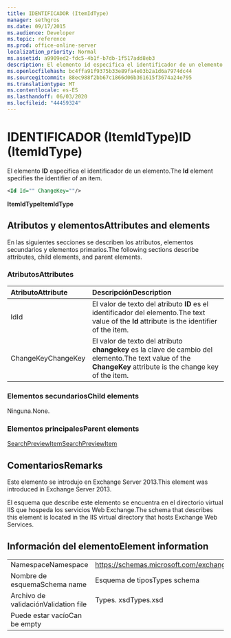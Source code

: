 ```yaml
---
title: IDENTIFICADOR (ItemIdType)
manager: sethgros
ms.date: 09/17/2015
ms.audience: Developer
ms.topic: reference
ms.prod: office-online-server
localization_priority: Normal
ms.assetid: a9909ed2-fdc5-4b1f-b7db-1f517add8eb3
description: El elemento id especifica el identificador de un elemento.
ms.openlocfilehash: bc4ffa91f9375b33e89fa4e03b2a1d6a7974dc44
ms.sourcegitcommit: 88ec988f2bb67c1866d06b361615f3674a24e795
ms.translationtype: MT
ms.contentlocale: es-ES
ms.lasthandoff: 06/03/2020
ms.locfileid: "44459324"
---
```

# <a name="id-itemidtype"></a><span data-ttu-id="22533-103">IDENTIFICADOR (ItemIdType)</span><span class="sxs-lookup"><span data-stu-id="22533-103">ID (ItemIdType)</span></span>

<span data-ttu-id="22533-104">El elemento **ID** especifica el identificador de un elemento.</span><span class="sxs-lookup"><span data-stu-id="22533-104">The **Id** element specifies the identifier of an item.</span></span> 
  
```XML
<Id Id="" ChangeKey=""/>
```

 <span data-ttu-id="22533-105">**ItemIdType**</span><span class="sxs-lookup"><span data-stu-id="22533-105">**ItemIdType**</span></span>
## <a name="attributes-and-elements"></a><span data-ttu-id="22533-106">Atributos y elementos</span><span class="sxs-lookup"><span data-stu-id="22533-106">Attributes and elements</span></span>

<span data-ttu-id="22533-107">En las siguientes secciones se describen los atributos, elementos secundarios y elementos primarios.</span><span class="sxs-lookup"><span data-stu-id="22533-107">The following sections describe attributes, child elements, and parent elements.</span></span>
  
### <a name="attributes"></a><span data-ttu-id="22533-108">Atributos</span><span class="sxs-lookup"><span data-stu-id="22533-108">Attributes</span></span>

|<span data-ttu-id="22533-109">**Atributo**</span><span class="sxs-lookup"><span data-stu-id="22533-109">**Attribute**</span></span>|<span data-ttu-id="22533-110">**Descripción**</span><span class="sxs-lookup"><span data-stu-id="22533-110">**Description**</span></span>|
|:-----|:-----|
|<span data-ttu-id="22533-111">Id</span><span class="sxs-lookup"><span data-stu-id="22533-111">Id</span></span>  <br/> |<span data-ttu-id="22533-112">El valor de texto del atributo **ID** es el identificador del elemento.</span><span class="sxs-lookup"><span data-stu-id="22533-112">The text value of the **Id** attribute is the identifier of the item.</span></span>  <br/> |
|<span data-ttu-id="22533-113">ChangeKey</span><span class="sxs-lookup"><span data-stu-id="22533-113">ChangeKey</span></span>  <br/> |<span data-ttu-id="22533-114">El valor de texto del atributo **changekey** es la clave de cambio del elemento.</span><span class="sxs-lookup"><span data-stu-id="22533-114">The text value of the **ChangeKey** attribute is the change key of the item.</span></span>  <br/> |
   
### <a name="child-elements"></a><span data-ttu-id="22533-115">Elementos secundarios</span><span class="sxs-lookup"><span data-stu-id="22533-115">Child elements</span></span>

<span data-ttu-id="22533-116">Ninguna.</span><span class="sxs-lookup"><span data-stu-id="22533-116">None.</span></span>
  
### <a name="parent-elements"></a><span data-ttu-id="22533-117">Elementos principales</span><span class="sxs-lookup"><span data-stu-id="22533-117">Parent elements</span></span>

[<span data-ttu-id="22533-118">SearchPreviewItem</span><span class="sxs-lookup"><span data-stu-id="22533-118">SearchPreviewItem</span></span>](searchpreviewitem.md)
  
## <a name="remarks"></a><span data-ttu-id="22533-119">Comentarios</span><span class="sxs-lookup"><span data-stu-id="22533-119">Remarks</span></span>

<span data-ttu-id="22533-120">Este elemento se introdujo en Exchange Server 2013.</span><span class="sxs-lookup"><span data-stu-id="22533-120">This element was introduced in Exchange Server 2013.</span></span>
  
<span data-ttu-id="22533-121">El esquema que describe este elemento se encuentra en el directorio virtual IIS que hospeda los servicios Web Exchange.</span><span class="sxs-lookup"><span data-stu-id="22533-121">The schema that describes this element is located in the IIS virtual directory that hosts Exchange Web Services.</span></span>
  
## <a name="element-information"></a><span data-ttu-id="22533-122">Información del elemento</span><span class="sxs-lookup"><span data-stu-id="22533-122">Element information</span></span>

|||
|:-----|:-----|
|<span data-ttu-id="22533-123">Namespace</span><span class="sxs-lookup"><span data-stu-id="22533-123">Namespace</span></span>  <br/> |https://schemas.microsoft.com/exchange/services/2006/types  <br/> |
|<span data-ttu-id="22533-124">Nombre de esquema</span><span class="sxs-lookup"><span data-stu-id="22533-124">Schema name</span></span>  <br/> |<span data-ttu-id="22533-125">Esquema de tipos</span><span class="sxs-lookup"><span data-stu-id="22533-125">Types schema</span></span>  <br/> |
|<span data-ttu-id="22533-126">Archivo de validación</span><span class="sxs-lookup"><span data-stu-id="22533-126">Validation file</span></span>  <br/> |<span data-ttu-id="22533-127">Types. xsd</span><span class="sxs-lookup"><span data-stu-id="22533-127">Types.xsd</span></span>  <br/> |
|<span data-ttu-id="22533-128">Puede estar vacío</span><span class="sxs-lookup"><span data-stu-id="22533-128">Can be empty</span></span>  <br/> ||
   

